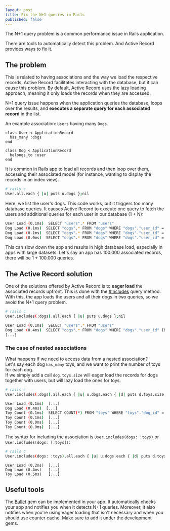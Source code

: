 ```yaml
---
layout: post
title: Fix the N+1 queries in Rails
published: false
---
```


The N+1 query problem is a common performance issue in Rails application.

There are tools to automatically detect this problem. And Active Record provides ways to fix it.

## The problem
This is related to having associations and the way we load the respective records. Active Record facilitates interacting with the database, but it can cause this problem. By default, Active Record uses the lazy loading approach, meaning it only loads the records when they are accessed. 

N+1 query issue happens when the application queries the database, loops over the results, and **executes a separate query for each associated record** in the list. 

An example association: `Users` having many `Dogs`. 

```
class User < ApplicationRecord
  has_many :dogs
end

class Dog < ApplicationRecord
  belongs_to :user
end
```

It is common in Rails app to load all records and then loop over them, accessing their associated model (for instance, wanting to display the records in an index view).   
```sh
# rails c
User.all.each { |u| puts u.dogs };nil
```
Here, we list the user's dogs. This code works, but it triggers too many database queries. It causes Active Record to execute one query to fetch the users and additional queries for each user in our database (1 + N):
```sh
User Load (0.1ms)  SELECT "users".* FROM "users"
Dog Load (0.1ms)  SELECT "dogs".* FROM "dogs" WHERE "dogs"."user_id" = ?  [["user_id", 1]]
Dog Load (0.1ms)  SELECT "dogs".* FROM "dogs" WHERE "dogs"."user_id" = ?  [["user_id", 2]]
Dog Load (0.0ms)  SELECT "dogs".* FROM "dogs" WHERE "dogs"."user_id" = ?  [["user_id", 3]]
```

This can slow down the app and results in high database load, especially in apps with large datasets. 
Let's say an app has 100.000 associated records, there will be 1 + 100.000 queries.

## The Active Record solution
One of the solutions offered by Active Record is to **eager load** the associated records upfront. This is done with the [#includes](https://apidock.com/rails/ActiveRecord/QueryMethods/includes) query method. With this, the app loads the users and all their dogs in two queries, so we avoid the N+1 query problem.

```sh
# rails c
User.includes(:dogs).all.each { |u| puts u.dogs };nil
```

```sh
User Load (0.1ms)  SELECT "users".* FROM "users"
Dog Load (0.4ms)  SELECT "dogs".* FROM "dogs" WHERE "dogs"."user_id" IN (?, ?, ?, ?, ?, ?, ?, ?, ?, ?)  [["user_id", 1], ["user_id", 2], ["user_id", 3], ["user_id", 4], ["user_id", 5], ["user_id", 6], ["user_id", 7], ["user_id", 8], ["user_id", 9], ["user_id", 10]]
[...]
```

### The case of nested associations
What happens if we need to access data from a nested association?   
Let's say each dog `has_many` toys, and we want to print the number of toys for each dog.   
If we simply add a call `dog.toys.size` will eager load the records for dogs together with users, but will lazy load the ones for toys. 
```sh
# rails c
User.includes(:dogs).all.each { |u| u.dogs.each { |d| puts d.toys.size } };nil
```
```sh
User Load (0.1ms)  [...]
Dog Load (0.4ms)  [...]
Toy Count (0.1ms)  SELECT COUNT(*) FROM "toys" WHERE "toys"."dog_id" = ?  [["dog_id", 1]]
Toy Count (0.1ms)  [...] 
Toy Count (0.0ms)  [...]
Toy Count (0.0ms)  [...]
```
The syntax for including the association is `User.includes(dogs: :toys)` or `User.includes(dogs: [:toys])`:
```sh
# rails c
User.includes(dogs: :toys).all.each { |u| u.dogs.each { |d| puts d.toys.size } };nil
```

```shell
User Load (0.2ms)  [...]
Dog Load (0.4ms)   [...]
Toy Load (0.5ms)   [...]
```

## Useful tools

The [Bullet](https://github.com/flyerhzm/bullet) gem can be implemented in your app. It automatically checks your app and notifies you when it detects N+1 queries. Moreover, it also notifies when you're using eager loading that isn't necessary and when you should use counter cache. Make sure to add it under the development gems.

<!-- # When N+1 is this not a problem? -->